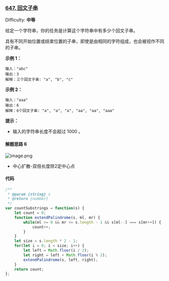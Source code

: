 ### [647\. 回文子串](https://leetcode-cn.com/problems/palindromic-substrings/)

Difficulty: **中等**


给定一个字符串，你的任务是计算这个字符串中有多少个回文子串。

具有不同开始位置或结束位置的子串，即使是由相同的字符组成，也会被视作不同的子串。

**示例 1：**

```
输入："abc"
输出：3
解释：三个回文子串: "a", "b", "c"
```

**示例 2：**

```
输入："aaa"
输出：6
解释：6个回文子串: "a", "a", "a", "aa", "aa", "aaa"
```

**提示：**

*   输入的字符串长度不会超过 1000 。

#### 解题思路 6
![image.png](https://pic.leetcode-cn.com/1630227034-qfmjhR-image.png)

- 中心扩散-双倍长度除2定中心点

#### 代码

```javascript
/**
 * @param {string} s
 * @return {number}
 */
var countSubstrings = function(s) {
    let count = 0;
    function extendPalindrome(s, ml, mr) {
        while(ml >= 0 && mr <= s.length - 1 && s[ml--] === s[mr++]) {
            count++;
        }
    }
    let size = s.length * 2 - 1;
    for(let i = 0; i < size; i++) {
        let left = Math.floor(i / 2);
        let right = left + Math.floor(i % 2);
        extendPalindrome(s, left, right);
    }
    return count;
};
```